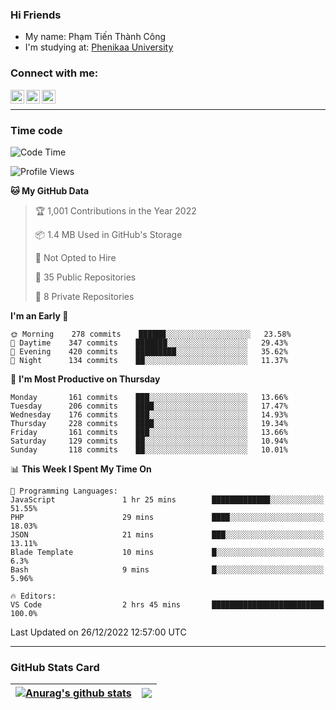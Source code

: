 ### Hi Friends

- My name: Phạm Tiến Thành Công
- I'm studying at: [Phenikaa University]


### Connect with me:
[<img align="left" alt="PhamTienThanhCong | Facebook" width="22px" src="https://upload.wikimedia.org/wikipedia/commons/thumb/1/16/Facebook-icon-1.png/640px-Facebook-icon-1.png" />][facebook]
[<img align="left" alt="PhamTienThanhCong | Zalo" width="22px" src="https://www.anphatpc.com.vn/template/anphat_2020v2/images/icon-zalo.jpg" />][zalo]
[<img align="left" alt="PhamTienThanhCong | LinkedIn" width="22px" src="https://cdn3.iconfinder.com/data/icons/inficons/512/linkedin.png" />][linkedin]

<br />

---

### Time code

<!--START_SECTION:waka-->
![Code Time](http://img.shields.io/badge/Code%20Time-811%20hrs%2036%20mins-blue)

![Profile Views](http://img.shields.io/badge/Profile%20Views-31-blue)

**🐱 My GitHub Data** 

> 🏆 1,001 Contributions in the Year 2022
 > 
> 📦 1.4 MB Used in GitHub's Storage 
 > 
> 🚫 Not Opted to Hire
 > 
> 📜 35 Public Repositories 
 > 
> 🔑 8 Private Repositories  
 > 
**I'm an Early 🐤** 

```text
🌞 Morning    278 commits    ██████░░░░░░░░░░░░░░░░░░░   23.58% 
🌆 Daytime    347 commits    ███████░░░░░░░░░░░░░░░░░░   29.43% 
🌃 Evening    420 commits    █████████░░░░░░░░░░░░░░░░   35.62% 
🌙 Night      134 commits    ██░░░░░░░░░░░░░░░░░░░░░░░   11.37%

```
📅 **I'm Most Productive on Thursday** 

```text
Monday       161 commits    ███░░░░░░░░░░░░░░░░░░░░░░   13.66% 
Tuesday      206 commits    ████░░░░░░░░░░░░░░░░░░░░░   17.47% 
Wednesday    176 commits    ███░░░░░░░░░░░░░░░░░░░░░░   14.93% 
Thursday     228 commits    ████░░░░░░░░░░░░░░░░░░░░░   19.34% 
Friday       161 commits    ███░░░░░░░░░░░░░░░░░░░░░░   13.66% 
Saturday     129 commits    ██░░░░░░░░░░░░░░░░░░░░░░░   10.94% 
Sunday       118 commits    ██░░░░░░░░░░░░░░░░░░░░░░░   10.01%

```


📊 **This Week I Spent My Time On** 

```text
💬 Programming Languages: 
JavaScript               1 hr 25 mins        █████████████░░░░░░░░░░░░   51.55% 
PHP                      29 mins             ████░░░░░░░░░░░░░░░░░░░░░   18.03% 
JSON                     21 mins             ███░░░░░░░░░░░░░░░░░░░░░░   13.11% 
Blade Template           10 mins             █░░░░░░░░░░░░░░░░░░░░░░░░   6.3% 
Bash                     9 mins              █░░░░░░░░░░░░░░░░░░░░░░░░   5.96%

🔥 Editors: 
VS Code                  2 hrs 45 mins       █████████████████████████   100.0%

```


 Last Updated on 26/12/2022 12:57:00 UTC
<!--END_SECTION:waka-->

---

### GitHub Stats Card

| <a href="https://github.com/phamtienthanhcong"><img align="center" src="https://github-readme-stats.vercel.app/api?username=PhamTienThanhCong&show_icons=true&include_all_commits=true&theme=buefy&hide_border=true&theme=ocean_dark" alt="Anurag's github stats" /></a> | <a href="https://github.com/phamtienthanhcong"><img align="center" src="https://github-readme-stats.vercel.app/api/top-langs/?username=PhamTienThanhCong&layout=compact&theme=buefy&hide_border=true&theme=ocean_dark" /></a> |
| ------------- | ------------- |

[Phenikaa University]: https://phenikaa-uni.edu.vn/vi
[facebook]: https://www.facebook.com/phamtienthanhcong
[linkedin]: https://linkedin.com/in/phamtienthanhcong
[zalo]: https://zalo.me/0396396332
[tiktok]: https://www.tiktok.com/@phamtienthanhcong
[web]: https://github.com/PhamTienThanhCong/web_dev
[min project]: https://github.com/PhamTienThanhCong/Project-Of-Web
[c and cpp]: https://github.com/PhamTienThanhCong/Code_C_and_Cpro
[python]: https://github.com/PhamTienThanhCong/Python_beginer
